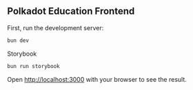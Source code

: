 ## Polkadot Education Frontend

First, run the development server:

```bash
bun dev
```

Storybook

```bash
bun run storybook
```

Open [http://localhost:3000](http://localhost:3000) with your browser to see the result.
